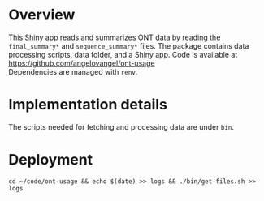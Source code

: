# Overview
This Shiny app reads and summarizes ONT data by reading the `final_summary*` and `sequence_summary*` files.
The package contains data processing scripts, data folder, and a Shiny app.
Code is available at https://github.com/angelovangel/ont-usage   
Dependencies are managed with `renv`.

# Implementation details
The scripts needed for fetching and processing data are under `bin`.


# Deployment

```
cd ~/code/ont-usage && echo $(date) >> logs && ./bin/get-files.sh >> logs
```
